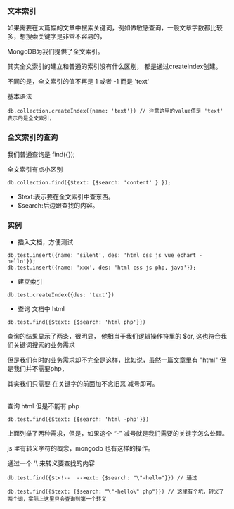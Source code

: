 ### 文本索引

如果需要在大篇幅的文章中搜索关键词，例如做敏感查询，一般文章字数都比较多，想搜索关键字是非常不容易的，

MongoDB为我们提供了全文索引。

其实全文索引的建立和普通的索引没有什么区别， 都是通过createIndex创建。

不同的是，全文索引的值不再是 1 或者 -1 而是 'text'

基本语法

```mongodb
db.collection.createIndex({name: 'text'}) // 注意这里的value值是 'text' 表示的是全文索引，
```

### 全文索引的查询

我们普通查询是 find({});

全文索引有点小区别

```mongodb
db.collection.find({$text: {$search: 'content' } });
```

* $text:表示要在全文索引中查东西。
* $search:后边跟查找的内容。


### 实例

<!-- 插入文档，方便测试 -->
* 插入文档，方便测试

```mongodb
db.test.insert({name: 'silent', des: 'html css js vue echart -hello'});
db.test.insert({name: 'xxx', des: 'html css js php, java'});
```

<!-- 建立索引 -->
* 建立索引

```mongodb
db.test.createIndex({des: 'text'})
```

<!-- 查询 文档中 html -->
* 查询 文档中 html

```mongodb
db.test.find({$text: {$search: 'html php'}})
```

查询的结果显示了两条，很明显， 他相当于我们逻辑操作符里的 $or, 这也符合我们关键词搜索的业务需求

但是我们有时的业务需求却不完全是这样，比如说，虽然一篇文章里有 "html" 但是我们并不需要php，

其实我们只需要 在关键字的前面加不念旧恶 减号即可。

<br />
<!-- 查询 html 但是不能有 php -->
查询 html 但是不能有 php

```mongodb
db.test.find({$text: {$search: 'html -php'}})
```

上面列举了两种需求，但是，如果这个 “-” 减号就是我们需要的关键字怎么处理。

js 里有转义字符的概念，mongodb 也有这样的操作。

通过一个 '\  来转义要查找的内容 

<!-- 转义 -->

```mongodb
db.test.find({$t<!--  -->ext: {$search: "\"-hello"}}) // 通过 
```

```mongodb
db.test.find({$text: {$search: "\"-hello\" php"}}) // 这里有个坑，转义了两个词，实际上这里只会查询到第一个转义

```